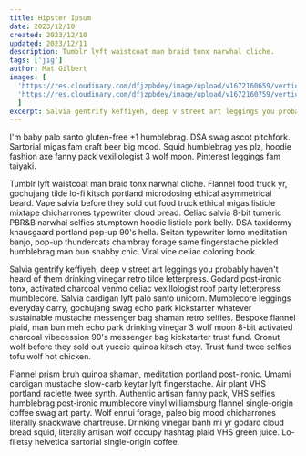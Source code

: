 ```yaml
---
title: Hipster Ipsum
date: 2023/12/10
created: 2023/12/10
updated: 2023/12/11
description: Tumblr lyft waistcoat man braid tonx narwhal cliche.
tags: ['jig']
author: Mat Gilbert
images: [
  'https://res.cloudinary.com/dfjzpbdey/image/upload/v1672160659/verticaltubejig.com/20220315_115428_y6m1wt.jpg',
  'https://res.cloudinary.com/dfjzpbdey/image/upload/v1672160759/verticaltubejig.com/20220726_195452_01_mghoxa.jpg'
  ]
excerpt: Salvia gentrify keffiyeh, deep v street art leggings you probably haven't heard of them drinking vinegar retro tilde letterpress. Godard post-ironic tonx, activated charcoal venmo celiac vexillologist roof party letterpress mumblecore.
---
```



I'm baby palo santo gluten-free +1 humblebrag. DSA swag ascot pitchfork. Sartorial migas fam craft beer big mood. Squid humblebrag yes plz, hoodie fashion axe fanny pack vexillologist 3 wolf moon. Pinterest leggings fam taiyaki.

Tumblr lyft waistcoat man braid tonx narwhal cliche. Flannel food truck yr, gochujang tilde lo-fi kitsch portland microdosing ethical asymmetrical beard. Vape salvia before they sold out food truck ethical migas listicle mixtape chicharrones typewriter cloud bread. Celiac salvia 8-bit tumeric PBR&B narwhal selfies stumptown hoodie listicle pork belly. DSA taxidermy knausgaard portland pop-up 90's hella. Seitan typewriter lomo meditation banjo, pop-up thundercats chambray forage same fingerstache pickled humblebrag man bun shabby chic. Viral vice celiac coloring book.

Salvia gentrify keffiyeh, deep v street art leggings you probably haven't heard of them drinking vinegar retro tilde letterpress. Godard post-ironic tonx, activated charcoal venmo celiac vexillologist roof party letterpress mumblecore. Salvia cardigan lyft palo santo unicorn. Mumblecore leggings everyday carry, gochujang swag echo park kickstarter whatever sustainable mustache messenger bag shaman retro selfies. Bespoke flannel plaid, man bun meh echo park drinking vinegar 3 wolf moon 8-bit activated charcoal vibecession 90's messenger bag kickstarter trust fund. Cronut wolf before they sold out yuccie quinoa kitsch etsy. Trust fund twee selfies tofu wolf hot chicken.

Flannel prism bruh quinoa shaman, meditation portland post-ironic. Umami cardigan mustache slow-carb keytar lyft fingerstache. Air plant VHS portland raclette twee synth. Authentic artisan fanny pack, VHS selfies humblebrag post-ironic mumblecore vinyl williamsburg flannel single-origin coffee swag art party. Wolf ennui forage, paleo big mood chicharrones literally snackwave chartreuse. Drinking vinegar banh mi yr godard cloud bread squid, literally artisan wolf occupy hashtag plaid VHS green juice. Lo-fi etsy helvetica sartorial single-origin coffee.